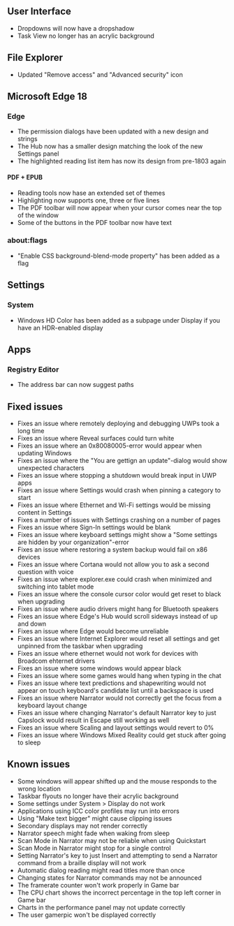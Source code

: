 ## User Interface
- Dropdowns will now have a dropshadow
- Task View no longer has an acrylic background

## File Explorer
- Updated "Remove access" and "Advanced security" icon

## Microsoft Edge 18
### Edge
- The permission dialogs have been updated with a new design and strings
- The Hub now has a smaller design matching the look of the new Settings panel
- The highlighted reading list item has now its design from pre-1803 again

#### PDF + EPUB
- Reading tools now hase an extended set of themes
- Highlighting now supports one, three or five lines
- The PDF toolbar will now appear when your cursor comes near the top of the window
- Some of the buttons in the PDF toolbar now have text

### about:flags
- "Enable CSS background-blend-mode property" has been added as a flag

## Settings
### System
- Windows HD Color has been added as a subpage under Display if you have an HDR-enabled display

## Apps
### Registry Editor
- The address bar can now suggest paths

## Fixed issues
- Fixes an issue where remotely deploying and debugging UWPs took a long time
- Fixes an issue where Reveal surfaces could turn white
- Fixes an issue where an 0x80080005-error would appear when updating Windows
- Fixes an issue where the "You are gettign an update"-dialog would show unexpected characters
- Fixes an issue where stopping a shutdown would break input in UWP apps
- Fixes an issue where Settings would crash when pinning a category to start
- Fixes an issue where Ethernet and Wi-Fi settings would be missing content in Settings
- Fixes a number of issues with Settings crashing on a number of pages
- Fixes an issue where Sign-In settings would be blank
- Fixes an issue where keyboard settings might show a "Some settings are hidden by your organization"-error
- Fixes an issue where restoring a system backup would fail on x86 devices
- Fixes an issue where Cortana would not allow you to ask a second question with voice
- Fixes an issue where explorer.exe could crash when minimized and switching into tablet mode
- Fixes an issue where the console cursor color would get reset to black when upgrading
- Fixes an issue where audio drivers might hang for Bluetooth speakers
- Fixes an issue where Edge's Hub would scroll sideways instead of up and down
- Fixes an issue where Edge would become unreliable
- Fixes an issue where Internet Explorer would reset all settings and get unpinned from the taskbar when upgrading
- Fixes an issue where ethernet would not work for devices with Broadcom ehternet drivers
- Fixes an issue where some windows would appear black
- Fixes an issue where some games would hang when typing in the chat
- Fixes an issue where text predictions and shapewriting would not appear on touch keyboard's candidate list until a backspace is used
- Fixes an issue where Narrator would not correctly get the focus from a keyboard layout change
- Fixes an issue where changing Narrator's default Narrator key to just Capslock would result in Escape still working as well
- Fixes an issue where Scaling and layout settings would revert to 0%
- Fixes an issue where Windows Mixed Reality could get stuck after going to sleep

## Known issues
- Some windows will appear shifted up and the mouse responds to the wrong location
- Taskbar flyouts no longer have their acrylic background
- Some settings under System > Display do not work
- Applications using ICC color profiles may run into errors
- Using "Make text bigger" might cause clipping issues
- Secondary displays may not render correctly
- Narrator speech might fade when waking from sleep
- Scan Mode in Narrator may not be reliable when using Quickstart
- Scan Mode in Narrator might stop for a single control
- Setting Narrator's key to just Insert and attempting to send a Narrator command from a braille display will not work
- Automatic dialog reading might read titles more than once
- Changing states for Narrator commands may not be announced
- The framerate counter won't work properly in Game bar
- The CPU chart shows the incorrect percentage in the top left corner in Game bar
- Charts in the performance panel may not update correctly
- The user gamerpic won't be displayed correctly